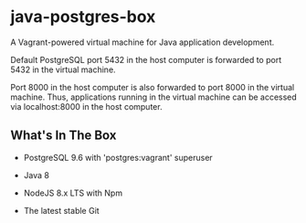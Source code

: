 # java-postgres-box

A Vagrant-powered virtual machine for Java application development.

Default PostgreSQL port 5432 in the host computer is forwarded to port 5432 in the virtual machine.

Port 8000 in the host computer is also forwarded to port 8000 in the virtual machine. Thus, applications running in the virtual machine can be accessed via localhost:8000 in the host computer.

## What's In The Box

* PostgreSQL 9.6 with 'postgres:vagrant' superuser

* Java 8

* NodeJS 8.x LTS with Npm

* The latest stable Git
